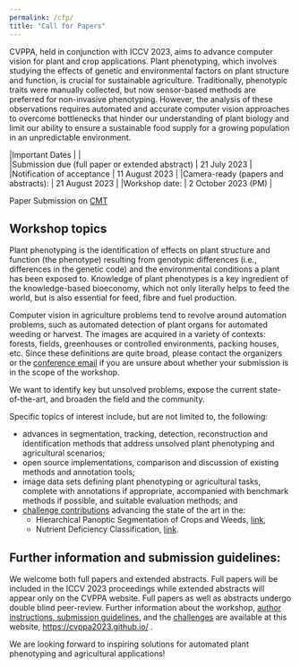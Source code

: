 ```yaml
---
permalink: /cfp/
title: "Call for Papers"
---
```



CVPPA, held in conjunction with ICCV 2023, aims to advance computer vision for plant and crop applications. Plant phenotyping, which involves studying the effects of genetic and environmental factors on plant structure and function, is crucial for sustainable agriculture. Traditionally, phenotypic traits were manually collected, but now sensor-based methods are preferred for non-invasive phenotyping. However, the analysis of these observations requires automated and accurate computer vision approaches to overcome bottlenecks that hinder our understanding of plant biology and limit our ability to ensure a sustainable food supply for a growing population in an unpredictable environment.

|Important Dates       |       |      
|Submission due (full paper or extended abstract) | 21 July 2023 |
|Notification of acceptance | 11 August 2023 | 
|Camera-ready (papers and abstracts): | 21 August 2023 | 
|Workshop date: | 2 October 2023 (PM) | 

Paper Submission on [CMT](https://cmt3.research.microsoft.com/CVPPA2023)
 
## Workshop topics
 
Plant phenotyping is the identification of effects on plant structure and function (the phenotype) resulting from genotypic differences (i.e., differences in the genetic code) and the environmental conditions a plant has been exposed to. Knowledge of plant phenotypes is a key ingredient of the knowledge-based bioeconomy, which not only literally helps to feed the world, but is also essential for feed, fibre and fuel production. 
 
Computer vision in agriculture problems tend to revolve around automation problems, such as automated detection of plant organs for automated weeding or harvest. The images are acquired in a variety of contexts: forests, fields, greenhouses or controlled environments, packing houses, etc. Since these definitions are quite broad, please contact the organizers or the [conference email](mailto:cvppp2021@gmail.com) if you are unsure about whether your submission is in the scope of the workshop. 

We want to identify key but unsolved problems, expose the current state-of-the-art, and broaden the field and the community. 
 
Specific topics of interest include, but are not limited to, the following: 
 
- advances in segmentation, tracking, detection, reconstruction and identification methods that address unsolved plant phenotyping and agricultural scenarios; 
-  open source implementations, comparison and discussion of existing methods and annotation tools; 
-  image data sets defining plant phenotyping or agricultural tasks, complete with annotations if appropriate, accompanied with benchmark methods if possible, and suitable evaluation methods; and 
-  [challenge contributions](/challenges) advancing the state of the art in the: 
   - Hierarchical Panoptic Segmentation of Crops and Weeds, [link](https://codalab.lisn.upsaclay.fr/competitions/13904),
   - Nutrient Deficiency Classification, [link](https://github.com/jh-yi/DND-Diko-WWWR). 
 
 
## Further information and submission guidelines: 
 
We welcome both full papers and extended abstracts. Full papers will be included in the ICCV 2023 proceedings while extended abstracts will appear only on the CVPPA website. Full papers as well as abstracts undergo double blind peer-review. Further information about the workshop, [author instructions, submission guidelines](/authors/), and the [challenges](/challenges/) are available at this website, https://cvppa2023.github.io/ . 
 
We are looking forward to inspiring solutions for automated plant phenotyping and agricultural applications! 
 
 
